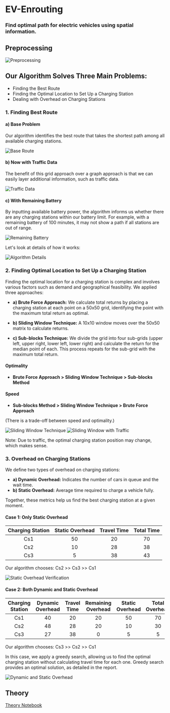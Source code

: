 # EV-Enrouting

### Find optimal path for electric vehicles using spatial information.

## Preprocessing

![Preprocessing](Images/x1_2.gif)

## Our Algorithm Solves Three Main Problems:
- Finding the Best Route
- Finding the Optimal Location to Set Up a Charging Station
- Dealing with Overhead on Charging Stations

### 1. Finding Best Route

#### a) Base Problem
Our algorithm identifies the best route that takes the shortest path among all available charging stations.

![Base Route](Images/x1_4.gif)

#### b) Now with Traffic Data
The benefit of this grid approach over a graph approach is that we can easily layer additional information, such as traffic data.

![Traffic Data](Images/x1_5.gif)

#### c) With Remaining Battery
By inputting available battery power, the algorithm informs us whether there are any charging stations within our battery limit. For example, with a remaining battery of 100 minutes, it may not show a path if all stations are out of range.

![Remaining Battery](Images/x1_8.gif)

Let's look at details of how it works:

![Algorithm Details](Images/x1_10.gif)

### 2. Finding Optimal Location to Set Up a Charging Station

Finding the optimal location for a charging station is complex and involves various factors such as demand and geographical feasibility. We applied three approaches:

- **a) Brute Force Approach:** We calculate total returns by placing a charging station at each point on a 50x50 grid, identifying the point with the maximum total return as optimal.
  
- **b) Sliding Window Technique:** A 10x10 window moves over the 50x50 matrix to calculate returns.
  
- **c) Sub-blocks Technique:** We divide the grid into four sub-grids (upper left, upper right, lower left, lower right) and calculate the return for the median point of each. This process repeats for the sub-grid with the maximum total return.

#### Optimality
- **Brute Force Approach > Sliding Window Technique > Sub-blocks Method**

#### Speed
- **Sub-blocks Method > Sliding Window Technique > Brute Force Approach**

(There is a trade-off between speed and optimality.)

![Sliding Window Technique](Images/x1_11.gif)
![Sliding Window with Traffic](Images/x1_13.gif)

Note: Due to traffic, the optimal charging station position may change, which makes sense.

### 3. Overhead on Charging Stations

We define two types of overhead on charging stations:
- **a) Dynamic Overhead:** Indicates the number of cars in queue and the wait time.
- **b) Static Overhead:** Average time required to charge a vehicle fully.

Together, these metrics help us find the best charging station at a given moment.

#### Case 1: Only Static Overhead

| Charging Station | Static Overhead | Travel Time | Total Time |
| :---: | :-: | :-: | :-: |
| Cs1   | 50  | 20  | 70  |
| Cs2   | 10  | 28  | 38  |
| Cs3   | 5   | 38  | 43  |

Our algorithm chooses: Cs2 >> Cs3 >> Cs1

![Static Overhead Verification](Images/x1_19.gif)

#### Case 2: Both Dynamic and Static Overhead

| Charging Station | Dynamic Overhead | Travel Time | Remaining Overhead | Static Overhead | Total Overhead | Total Time |
| :---: | :-: | :-: | :-: | :-: | :-: | :-: |
| Cs1   | 40  | 20  | 20  | 50  | 70            | 90         |
| Cs2   | 48  | 28  | 20  | 10  | 30            | 58         |
| Cs3   | 27  | 38  | 0   | 5   | 5             | 43         |

Our algorithm chooses: Cs3 >> Cs2 >> Cs1

In this case, we apply a greedy search, allowing us to find the optimal charging station without calculating travel time for each one. Greedy search provides an optimal solution, as detailed in the report.

![Dynamic and Static Overhead](Images/x1_16.gif)

## Theory

[Theory Notebook](https://colab.research.google.com/drive/1zSd24UZs3tKTVcDbJ61VH8CpsZ8QZA8d?usp=sharing)
